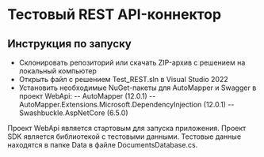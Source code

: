 # Тестовый REST API-коннектор
## Инструкция по запуску
- Склонировать репозиторий или скачать ZIP-архив с решением на локальный компьютер
- Открыть файл с решением Test_REST.sln в Visual Studio 2022
- Установить необходимые NuGet-пакеты для AutoMapper и Swagger в проект WebApi:
-- AutoMapper (12.0.1)
-- AutoMapper.Extensions.Microsoft.DependencyInjection (12.0.1)
-- Swashbuckle.AspNetCore (6.5.0)

Проект WebApi является стартовым для запуска приложения.
Проект SDK является библиотекой с тестовыми данными. Тестовые данные находятся в папке Data в файле DocumentsDatabase.cs.